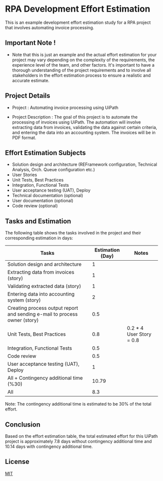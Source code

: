 # RPA Development Effort Estimation
This is an example development effort estimation study for a RPA project that involves automating invoice processing.

## Important Note !
- Note that this is just an example and the actual effort estimation for your project may vary depending on the complexity of the requirements, the experience level of the team, and other factors. It's important to have a thorough understanding of the project requirements and to involve all stakeholders in the effort estimation process to ensure a realistic and accurate estimate.

## Project Details
- Project : Automating invoice processing using UiPath

- Project Description : The goal of this project is to automate the processing of invoices using UiPath. The automation will involve extracting data from invoices, validating the data against certain criteria, and entering the data into an accounting system. The invoices will be in PDF format.

## Effort Estimation Subjects

- Solution design and architecture (REFramework configuration, Technical Analysis, Orch. Queue configuration etc.)
- User Stories
- Unit Tests, Best Practices
- Integration, Functional Tests
- User acceptance testing (UAT), Deploy
- Technical documentation (optional)
- User documentation (optional)
- Code review (optional)

## Tasks and Estimation

The following table shows the tasks involved in the project and their corresponding estimation in days:

| Tasks                                                 | Estimation (Day) | Notes                                    |
| ----------------------------------------------------- | ---------------- | ---------------------------------------- |
| Solution design and architecture                      | 1                |                                          |
| Extracting data from invoices (story)                         | 1                |                                          |
| Validating extracted data (story)                             | 1                |                                          |
| Entering data into accounting system (story)                  | 2                |                                          |
| Creating process output report and sending e-mail to process owner (story) | 0.5              |                                          |
| Unit Tests, Best Practices                            | 0.8              | 0.2 * 4 User Story = 0.8                 |
| Integration, Functional Tests                         | 0.5              |                                          |
| Code review                         | 0.5              |                                          |
| User acceptance testing (UAT), Deploy                 | 1                |                                          |
| All + Contingency additional time (%30)                | 10.79            |                                          |
| All                                                   | 8.3              |                                          |

Note: The contingency additional time is estimated to be 30% of the total effort.

## Conclusion

Based on the effort estimation table, the total estimated effort for this UiPath project is approximately 7.8 days without contingency additional time and 10.14 days with contingency additional time.

## License

[MIT](https://github.com/seymenbahtiyar/RPA_Development_Effort_Estimation/blob/main/LICENSE)
